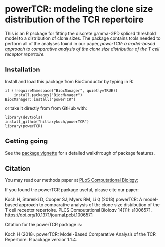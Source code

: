 # powerTCR: modeling the clone size distribution of the TCR repertoire

This is an R package for fitting the discrete gamma-GPD spliced threshold model to a distribution of clone sizes. The package contains tools needed to perform all of the analyses found in our paper, *powerTCR: a model-based approach to comparative analysis of the clone size distribution of the T cell receptor repertoire.*

## Installation

Install and load this package from BioConductor by typing in R:

```{r}
if (!requireNamespace("BiocManager", quietly=TRUE))
    install.packages("BiocManager")
BiocManager::install("powerTCR")
```

or take it directly from from GitHub with:

```{r}
library(devtools)
install_github("hillarykoch/powerTCR")
library(powerTCR)
```

## Getting going

See the [package vignette](/vignettes/powerTCR.Rmd) for a detailed walkthrough of package features.

## Citation

You may read our methods paper at [PLoS Computational Biology:](https://journals.plos.org/ploscompbiol/article?id=10.1371/journal.pcbi.1006571)

If you found the powerTCR package useful, please cite our paper:

Koch H, Starenki D, Cooper SJ, Myers RM, Li Q (2018) powerTCR: A model-based approach to comparative analysis of the clone size distribution of the T cell receptor repertoire. PLOS Computational Biology 14(11): e1006571. https://doi.org/10.1371/journal.pcbi.1006571

Citation for the powerTCR package is:

Koch H (2018). powerTCR: Model-Based Comparative Analysis of the TCR Repertoire. R package version 1.1.4.


